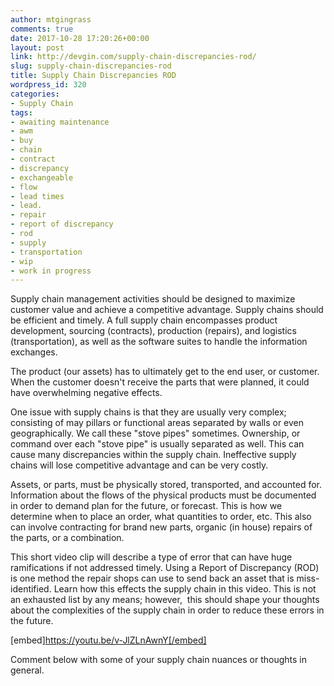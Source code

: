```yaml
---
author: mtgingrass
comments: true
date: 2017-10-28 17:20:26+00:00
layout: post
link: http://devgin.com/supply-chain-discrepancies-rod/
slug: supply-chain-discrepancies-rod
title: Supply Chain Discrepancies ROD
wordpress_id: 320
categories:
- Supply Chain
tags:
- awaiting maintenance
- awm
- buy
- chain
- contract
- discrepancy
- exchangeable
- flow
- lead times
- lead.
- repair
- report of discrepancy
- rod
- supply
- transportation
- wip
- work in progress
---
```


Supply chain management activities should be designed to maximize customer value and achieve a competitive advantage. Supply chains should be efficient and timely. A full supply chain encompasses product development, sourcing (contracts), production (repairs), and logistics (transportation), as well as the software suites to handle the information exchanges.

The product (our assets) has to ultimately get to the end user, or customer. When the customer doesn't receive the parts that were planned, it could have overwhelming negative effects.

One issue with supply chains is that they are usually very complex; consisting of may pillars or functional areas separated by walls or even geographically. We call these "stove pipes" sometimes. Ownership, or command over each "stove pipe" is usually separated as well. This can cause many discrepancies within the supply chain. Ineffective supply chains will lose competitive advantage and can be very costly.

Assets, or parts, must be physically stored, transported, and accounted for. Information about the flows of the physical products must be documented in order to demand plan for the future, or forecast. This is how we determine when to place an order, what quantities to order, etc. This also can involve contracting for brand new parts, organic (in house) repairs of the parts, or a combination.

This short video clip will describe a type of error that can have huge ramifications if not addressed timely. Using a Report of Discrepancy (ROD) is one method the repair shops can use to send back an asset that is miss-identified. Learn how this effects the supply chain in this video. This is not an exhausted list by any means; however,  this should shape your thoughts about the complexities of the supply chain in order to reduce these errors in the future.



[embed]https://youtu.be/v-JlZLnAwnY[/embed]

Comment below with some of your supply chain nuances or thoughts in general.






